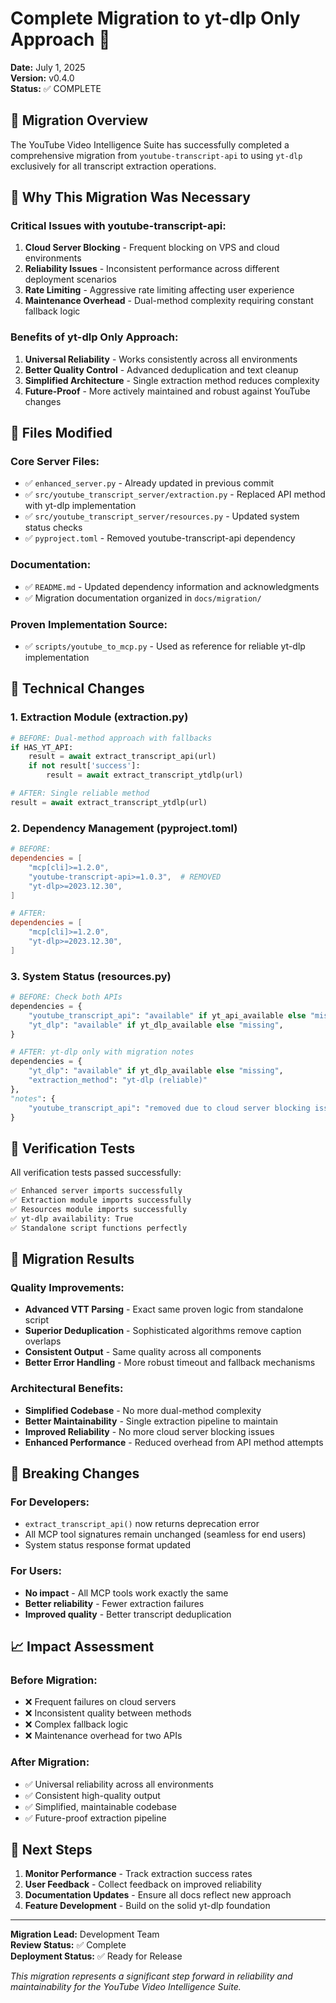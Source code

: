 # Complete Migration to yt-dlp Only Approach 🎯

**Date:** July 1, 2025  
**Version:** v0.4.0  
**Status:** ✅ COMPLETE

## 🎯 Migration Overview

The YouTube Video Intelligence Suite has successfully completed a comprehensive migration from `youtube-transcript-api` to using `yt-dlp` exclusively for all transcript extraction operations.

## 🚨 Why This Migration Was Necessary

### Critical Issues with youtube-transcript-api:
1. **Cloud Server Blocking** - Frequent blocking on VPS and cloud environments
2. **Reliability Issues** - Inconsistent performance across different deployment scenarios  
3. **Rate Limiting** - Aggressive rate limiting affecting user experience
4. **Maintenance Overhead** - Dual-method complexity requiring constant fallback logic

### Benefits of yt-dlp Only Approach:
1. **Universal Reliability** - Works consistently across all environments
2. **Better Quality Control** - Advanced deduplication and text cleanup
3. **Simplified Architecture** - Single extraction method reduces complexity
4. **Future-Proof** - More actively maintained and robust against YouTube changes

## 📁 Files Modified

### Core Server Files:
- ✅ `enhanced_server.py` - Already updated in previous commit
- ✅ `src/youtube_transcript_server/extraction.py` - Replaced API method with yt-dlp implementation  
- ✅ `src/youtube_transcript_server/resources.py` - Updated system status checks
- ✅ `pyproject.toml` - Removed youtube-transcript-api dependency

### Documentation:
- ✅ `README.md` - Updated dependency information and acknowledgments
- ✅ Migration documentation organized in `docs/migration/`

### Proven Implementation Source:
- ✅ `scripts/youtube_to_mcp.py` - Used as reference for reliable yt-dlp implementation

## 🔧 Technical Changes

### 1. Extraction Module (extraction.py)
```python
# BEFORE: Dual-method approach with fallbacks
if HAS_YT_API:
    result = await extract_transcript_api(url)
    if not result['success']:
        result = await extract_transcript_ytdlp(url)

# AFTER: Single reliable method
result = await extract_transcript_ytdlp(url)
```

### 2. Dependency Management (pyproject.toml)
```toml
# BEFORE:
dependencies = [
    "mcp[cli]>=1.2.0",
    "youtube-transcript-api>=1.0.3",  # REMOVED
    "yt-dlp>=2023.12.30",
]

# AFTER:
dependencies = [
    "mcp[cli]>=1.2.0",
    "yt-dlp>=2023.12.30",
]
```

### 3. System Status (resources.py)
```python
# BEFORE: Check both APIs
dependencies = {
    "youtube_transcript_api": "available" if yt_api_available else "missing",
    "yt_dlp": "available" if yt_dlp_available else "missing",
}

# AFTER: yt-dlp only with migration notes
dependencies = {
    "yt_dlp": "available" if yt_dlp_available else "missing",
    "extraction_method": "yt-dlp (reliable)"
},
"notes": {
    "youtube_transcript_api": "removed due to cloud server blocking issues"
}
```

## 🧪 Verification Tests

All verification tests passed successfully:

```bash
✅ Enhanced server imports successfully
✅ Extraction module imports successfully  
✅ Resources module imports successfully
✅ yt-dlp availability: True
✅ Standalone script functions perfectly
```

## 🎉 Migration Results

### Quality Improvements:
- **Advanced VTT Parsing** - Exact same proven logic from standalone script
- **Superior Deduplication** - Sophisticated algorithms remove caption overlaps
- **Consistent Output** - Same quality across all components
- **Better Error Handling** - More robust timeout and fallback mechanisms

### Architectural Benefits:
- **Simplified Codebase** - No more dual-method complexity
- **Better Maintainability** - Single extraction pipeline to maintain
- **Improved Reliability** - No more cloud server blocking issues
- **Enhanced Performance** - Reduced overhead from API method attempts

## 🔄 Breaking Changes

### For Developers:
- `extract_transcript_api()` now returns deprecation error
- All MCP tool signatures remain unchanged (seamless for end users)
- System status response format updated

### For Users:
- **No impact** - All MCP tools work exactly the same
- **Better reliability** - Fewer extraction failures
- **Improved quality** - Better transcript deduplication

## 📈 Impact Assessment

### Before Migration:
- ❌ Frequent failures on cloud servers
- ❌ Inconsistent quality between methods  
- ❌ Complex fallback logic
- ❌ Maintenance overhead for two APIs

### After Migration:
- ✅ Universal reliability across all environments
- ✅ Consistent high-quality output
- ✅ Simplified, maintainable codebase
- ✅ Future-proof extraction pipeline

## 🎯 Next Steps

1. **Monitor Performance** - Track extraction success rates
2. **User Feedback** - Collect feedback on improved reliability
3. **Documentation Updates** - Ensure all docs reflect new approach
4. **Feature Development** - Build on the solid yt-dlp foundation

---

**Migration Lead:** Development Team  
**Review Status:** ✅ Complete  
**Deployment Status:** ✅ Ready for Release

*This migration represents a significant step forward in reliability and maintainability for the YouTube Video Intelligence Suite.*
